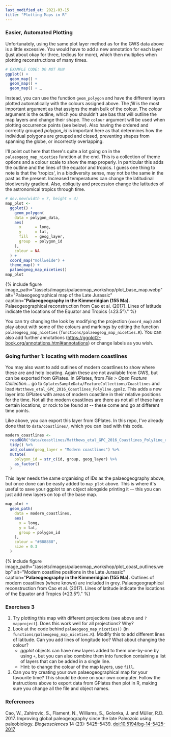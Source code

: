 ```yaml
---
last_modified_at: 2021-03-15
title: "Plotting Maps in R"
---
```


### Easier, Automated Plotting

Unfortunately, using the same plot layer method as for the GWS data above is a little excessive. You would have to add a new annotation for each layer (just about okay for three, tedious for more), which then multiplies when plotting reconstructions of many times.

```r
# EXAMPLE CODE: DO NOT RUN
ggplot() +
  geom_map() +
  geom_map() +
  geom_map() + …
```

Instead, you can use the function `geom_polygon` and have the different layers plotted automatically with the colours assigned above. The _fill_ is the most important argument as that assigns the main bulk of the
colour. The _colour_ argument is the outline, which you shouldn't use bas that will outline the map layers and change their shape. The `colour` argument will be used when plotting occurrence points (see below). Also having the ordered and correctly grouped _polygon_id_ is important here as that determines how the individual polygons are grouped and closed, preventing shapes from spanning the globe, or incorrectly overlapping.

I'll point out here that there's quite a lot going on in the `palaeogeog_map_niceties` function at the end. This is a collection of theme options and a colour scale to show the map properly. In particular this adds the outline and the lines of the equator and tropics. I guess one thing to note is that the 'tropics', in a biodiversity sense, may not be the same in the past as the present. Increased temperatures can change the latitudinal biodiversity gradient. Also, obliquity and precession change the latitudes of the astronomical tropics through
time.

```r
# dev.new(width = 7, height = 4)
map_plot <-
  ggplot() +
    geom_polygon(
    data = polygon_data,
    aes(
      x      = long,
      y      = lat,
      fill   = geog_layer,
      group  = polygon_id
    ),
    colour = NA
  ) +
  coord_map("mollweide") +
  theme_map() +
  palaeogeog_map_niceties()
map_plot
```

{% include figure
    image_path="/assets/images/palaeomap_workshop/plot_base_map.webp"
    alt="Palaeogeographical map of the Late Jurassic"
    caption="**Palaeogeography in the Kimmeridgian (155 Ma).** Palaeogeographical reconstruction from Cao et al. (2017). Lines of latitude indicate the locations of the Equator and Tropics (±23.5°)."
%}

You can try changing the look by modifying the projection (`coord_map`) and play about with some of the colours and markings by editing the function `palaeogeog_map_niceties` (`functions/palaeogeog_map_niceties.R`). You can also add further annotations (<https://ggplot2-book.org/annotations.html#annotations>) or
change labels as you wish.

### Going further 1: locating with modern coastlines

You may also want to add outlines of modern coastlines to show where these are and help locating. Again these are not available from GWS, but can be exported from GPlates. In GPlates, from *File \> Open Feature Collection...* go to `GplatesSampleData/FeatureCollections/Coastlines` and load `Matthews_etal_GPC_2016_Coastlines_Polyline.gpmlz`. This adds a new layer into GPlates with areas of modern coastline in their relative positions for the time. Not all the modern coastlines are there as not all of these have certain locations, or rock to be found at -- these come and go at different time points.

Like above, you can export this layer from GPlates. In this repo, I've already done that to `data/coastlines/`, which you can load with this code.

```r
modern_coastlines <-
  readOGR("data/coastlines/Matthews_etal_GPC_2016_Coastlines_Polyline_reconstructed_155.00Ma.gmt") %>%
  tidy() %>%
  add_column(geog_layer = "Modern coastlines") %>%
  mutate(
    polygon_id = str_c(id, group, geog_layer) %>%
    as_factor()
  )
```

This layer needs the same organising of IDs as the palaeogeography above, but once done can be easily added to `map_plot` above. This is where it's useful to save your ggplot to an object alongside printing it -- this you can just add new layers on top of the base map.

```r
map_plot +
  geom_path(
    data = modern_coastlines,
    aes(
      x = long,
      y = lat,
      group = polygon_id
    ),
    colour = "#888888",
    size = 0.3
  )
```

{% include figure image_path="/assets/images/palaeomap_workshop/plot_coast_outlines.webp"
    alt="Modern coastline positions in the Late Jurassic"
    caption="**Palaeogeography in the Kimmeridgian (155 Ma).** Outlines of modern coastlines (where known) are included in grey. Palaeogeographical reconstruction from Cao et al. (2017). Lines of latitude indicate the locations of the Equator and Tropics (±23.5°)."
%}

### Exercises 3

1.  Try plotting this map with different projections (see above and `?mapproject`). Does this work well for all projections? Why?
2.  Look at the code behind `palaeogeog_map_niceties()` (in `functions/palaeogeog_map_niceties.R`). Modify this to add different lines of latitude. Can you add lines of longitude too? What about changing the colour?
    -   *ggplot* objects can have new layers added to them one-by-one by using `+`, but you can also combine them into function containing a list of layers that can be added in a single line.
    -   Hint: to change the colour of the map layers, use `fill`.
3.  Can you try creating your own palaeogeographical map for your favourite time? This should be done on your own computer. Follow the instructions above to export data from GPlates then plot in R, making sure you change all the file and object names.

### References

Cao, W., Zahirovic, S., Flament, N., Williams, S., Golonka, J. and Müller, R.D. 2017. Improving global paleogeography since the late Paleozoic using paleobiology. <i>Biogeosciences</i> 14 (23): 5425–5439. [doi:10.5194/bg-14-5425-2017](https://doi.org/10.5194/bg-14-5425-2017) 
